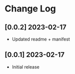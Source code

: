 # Change Log

## [0.0.2] 2023-02-17

- Updated readme + manifest

## [0.0.1] 2023-02-17

- Initial release